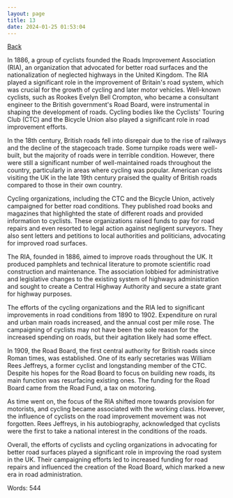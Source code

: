 ```yaml
---
layout: page
title: 13
date: 2024-01-25 01:53:04
---
```


[Back](./)


In 1886, a group of cyclists founded the Roads Improvement Association (RIA), an organization that advocated for better road surfaces and the nationalization of neglected highways in the United Kingdom. The RIA played a significant role in the improvement of Britain's road system, which was crucial for the growth of cycling and later motor vehicles. Well-known cyclists, such as Rookes Evelyn Bell Crompton, who became a consultant engineer to the British government's Road Board, were instrumental in shaping the development of roads. Cycling bodies like the Cyclists' Touring Club (CTC) and the Bicycle Union also played a significant role in road improvement efforts.

In the 18th century, British roads fell into disrepair due to the rise of railways and the decline of the stagecoach trade. Some turnpike roads were well-built, but the majority of roads were in terrible condition. However, there were still a significant number of well-maintained roads throughout the country, particularly in areas where cycling was popular. American cyclists visiting the UK in the late 19th century praised the quality of British roads compared to those in their own country.

Cycling organizations, including the CTC and the Bicycle Union, actively campaigned for better road conditions. They published road books and magazines that highlighted the state of different roads and provided information to cyclists. These organizations raised funds to pay for road repairs and even resorted to legal action against negligent surveyors. They also sent letters and petitions to local authorities and politicians, advocating for improved road surfaces.

The RIA, founded in 1886, aimed to improve roads throughout the UK. It produced pamphlets and technical literature to promote scientific road construction and maintenance. The association lobbied for administrative and legislative changes to the existing system of highways administration and sought to create a Central Highway Authority and secure a state grant for highway purposes.

The efforts of the cycling organizations and the RIA led to significant improvements in road conditions from 1890 to 1902. Expenditure on rural and urban main roads increased, and the annual cost per mile rose. The campaigning of cyclists may not have been the sole reason for the increased spending on roads, but their agitation likely had some effect.

In 1909, the Road Board, the first central authority for British roads since Roman times, was established. One of its early secretaries was William Rees Jeffreys, a former cyclist and longstanding member of the CTC. Despite his hopes for the Road Board to focus on building new roads, its main function was resurfacing existing ones. The funding for the Road Board came from the Road Fund, a tax on motoring.

As time went on, the focus of the RIA shifted more towards provision for motorists, and cycling became associated with the working class. However, the influence of cyclists on the road improvement movement was not forgotten. Rees Jeffreys, in his autobiography, acknowledged that cyclists were the first to take a national interest in the conditions of the roads.

Overall, the efforts of cyclists and cycling organizations in advocating for better road surfaces played a significant role in improving the road system in the UK. Their campaigning efforts led to increased funding for road repairs and influenced the creation of the Road Board, which marked a new era in road administration.

Words: 544